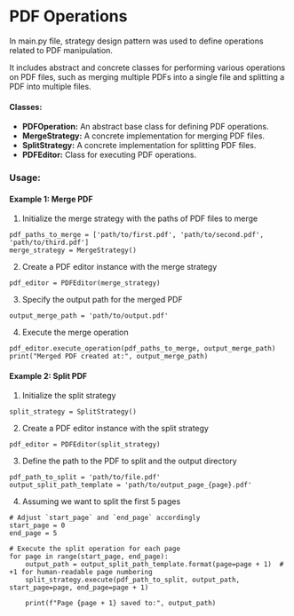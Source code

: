 # PDF Operations

In main.py file, strategy design pattern was used to define operations related 
to PDF manipulation.

It includes abstract and concrete classes for performing various operations
on PDF files, such as merging multiple PDFs into a single file and splitting a
PDF into multiple files.

#### Classes:
- <b>PDFOperation:</b> An abstract base class for defining PDF operations.
- <b>MergeStrategy:</b> A concrete implementation for merging PDF files.
- <b>SplitStrategy:</b> A concrete implementation for splitting PDF files.
- <b>PDFEditor:</b> Class for executing PDF operations.

### Usage: <br></b>
#### Example 1: Merge PDF
1. Initialize the merge strategy with the paths of PDF files to merge
```
pdf_paths_to_merge = ['path/to/first.pdf', 'path/to/second.pdf', 'path/to/third.pdf']
merge_strategy = MergeStrategy()
```

2. Create a PDF editor instance with the merge strategy <br>
```
pdf_editor = PDFEditor(merge_strategy)
```

3. Specify the output path for the merged PDF <br>
```
output_merge_path = 'path/to/output.pdf'
```

4. Execute the merge operation <br>
```
pdf_editor.execute_operation(pdf_paths_to_merge, output_merge_path)
print("Merged PDF created at:", output_merge_path)
```

#### Example 2: Split PDF

1. Initialize the split strategy
```
split_strategy = SplitStrategy()
```

2. Create a PDF editor instance with the split strategy
```
pdf_editor = PDFEditor(split_strategy)
```

3. Define the path to the PDF to split and the output directory
```
pdf_path_to_split = 'path/to/file.pdf'
output_split_path_template = 'path/to/output_page_{page}.pdf'
```

4. Assuming we want to split the first 5 pages
```
# Adjust `start_page` and `end_page` accordingly
start_page = 0
end_page = 5
```
```
# Execute the split operation for each page
for page in range(start_page, end_page):
    output_path = output_split_path_template.format(page=page + 1)  # +1 for human-readable page numbering
    split_strategy.execute(pdf_path_to_split, output_path, start_page=page, end_page=page + 1)

    print(f"Page {page + 1} saved to:", output_path)
```
